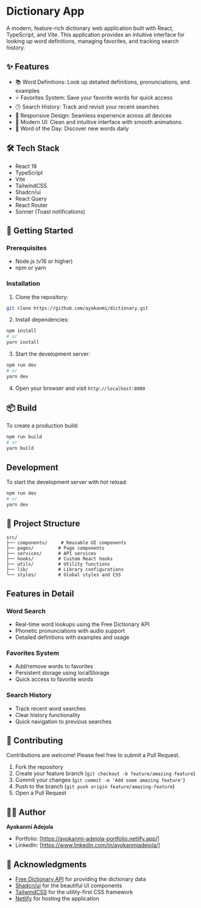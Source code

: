 # Dictionary App

A modern, feature-rich dictionary web application built with React, TypeScript, and Vite. This application provides an intuitive interface for looking up word definitions, managing favorites, and tracking search history.



## ✨ Features

- 📚 Word Definitions: Look up detailed definitions, pronunciations, and examples
- ⭐ Favorites System: Save your favorite words for quick access
- 🕒 Search History: Track and revisit your recent searches
- 📱 Responsive Design: Seamless experience across all devices
- 🎨 Modern UI: Clean and intuitive interface with smooth animations
- 🌟 Word of the Day: Discover new words daily

## 🛠️ Tech Stack

- React 18
- TypeScript
- Vite
- TailwindCSS
- Shadcn/ui
- React Query
- React Router
- Sonner (Toast notifications)

## 🚀 Getting Started

### Prerequisites

- Node.js (v16 or higher)
- npm or yarn

### Installation

1. Clone the repository:
```bash
git clone https://github.com/ayokanmi/dictionary.git
```

2. Install dependencies:
```bash
npm install
# or
yarn install
```

3. Start the development server:
```bash
npm run dev
# or
yarn dev
```

4. Open your browser and visit `http://localhost:8080`

## 📦 Build

To create a production build:

```bash
npm run build
# or
yarn build
```

## Development

To start the development server with hot reload:

```bash
npm run dev
# or
yarn dev
```

## 📁 Project Structure

```
src/
├── components/     # Reusable UI components
├── pages/         # Page components
├── services/      # API services
├── hooks/         # Custom React hooks
├── utils/         # Utility functions
├── lib/           # Library configurations
└── styles/        # Global styles and CSS
```

## Features in Detail

### Word Search
- Real-time word lookups using the Free Dictionary API
- Phonetic pronunciations with audio support
- Detailed definitions with examples and usage

### Favorites System
- Add/remove words to favorites
- Persistent storage using localStorage
- Quick access to favorite words

### Search History
- Track recent word searches
- Clear history functionality
- Quick navigation to previous searches

## 🤝 Contributing

Contributions are welcome! Please feel free to submit a Pull Request.

1. Fork the repository
2. Create your feature branch (`git checkout -b feature/amazing-feature`)
3. Commit your changes (`git commit -m 'Add some amazing feature'`)
4. Push to the branch (`git push origin feature/amazing-feature`)
5. Open a Pull Request



## 👨‍💻 Author

**Ayokanmi Adejola**

- Portfolio: [https://ayokanmi-adejola-portfolio.netlify.app/]
- LinkedIn: [https://www.linkedin.com/in/ayokanmiadejola/]

## 🙏 Acknowledgments

- [Free Dictionary API](https://dictionaryapi.dev/) for providing the dictionary data
- [Shadcn/ui](https://ui.shadcn.com/) for the beautiful UI components
- [TailwindCSS](https://tailwindcss.com/) for the utility-first CSS framework
- [Netlify](https://www.netlify.com/) for hosting the application

